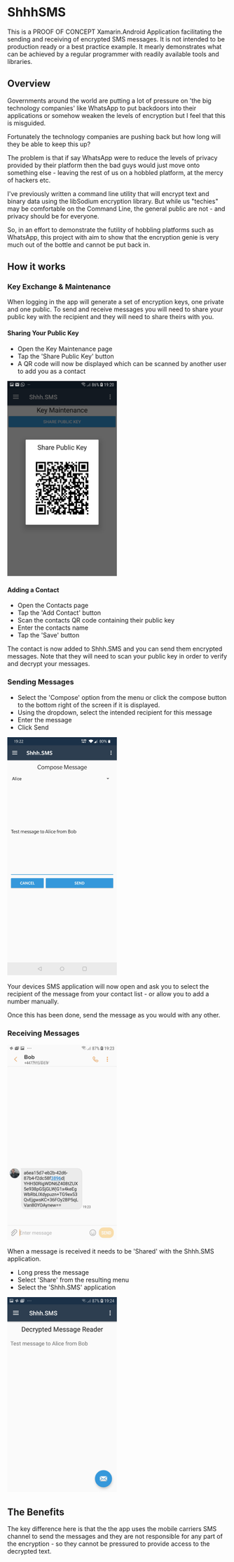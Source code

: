 # ShhhSMS
This is a PROOF OF CONCEPT Xamarin.Android Application facilitating the sending and receiving of encrypted SMS messages. It is not intended to be production ready or a best practice example. It mearly demonstrates what can be achieved by a regular programmer with readily available tools and libraries.

## Overview
Governments around the world are putting a lot of pressure on 'the big technology companies' like WhatsApp to put backdoors into their applications or somehow weaken the levels of encryption but I feel that this is misguided.

Fortunately the technology companies are pushing back but how long will they be able to keep this up?

The problem is that if say WhatsApp were to reduce the levels of privacy provided by their platform then the bad guys would just move onto something else - leaving the rest of us on a hobbled platform, at the mercy of hackers etc.

I've previously written a command line utility that will encrypt text and binary data using the libSodium encryption library. But while us "techies" may be comfortable on the Command Line, the general public are not - and privacy should be for everyone.

So, in an effort to demonstrate the futility of hobbling platforms such as WhatsApp, this project with aim to show that the encryption genie is very much out of the bottle and cannot be put back in.

## How it works

### Key Exchange & Maintenance
When logging in the app will generate a set of encryption keys, one private and one public. To send and receive messages you will need to share your public key with the recipient and they will need to share theirs with you.

#### Sharing Your Public Key
* Open the Key Maintenance page
* Tap the 'Share Public Key' button
* A QR code will now be displayed which can be scanned by another user to add you as a contact

<img src="./Screenshots/share-public-key.jpg" width=250px>

#### Adding a Contact
* Open the Contacts page
* Tap the 'Add Contact' button
* Scan the contacts QR code containing their public key
* Enter the contacts name
* Tap the 'Save' button

The contact is now added to Shhh.SMS and you can send them encrypted messages. Note that they will need to scan your public key in order to verify and decrypt your messages.

### Sending Messages
* Select the 'Compose' option from the menu or click the compose button to the bottom right of the screen if it is displayed.
* Using the dropdown, select the intended recipient for this message
* Enter the message
* Click Send

<img src="./Screenshots/compose-message.jpg" width=250px>

Your devices SMS application will now open and ask you to select the recipient of the message from your contact list - or allow you to add a number manually.

Once this has been done, send the message as you would with any other.

### Receiving Messages

<img src="./Screenshots/message-received.jpg" width=250px>

When a message is received it needs to be 'Shared' with the Shhh.SMS application. 
* Long press the message
* Select 'Share' from the resulting menu
* Select the 'Shhh.SMS' application

<img src="./Screenshots/message-reader.jpg" width=250px>

## The Benefits
The key difference here is that the the app uses the mobile carriers SMS channel to send the messages and they are not responsible for any part of the encryption - so they cannot be pressured to provide access to the decrypted text.
